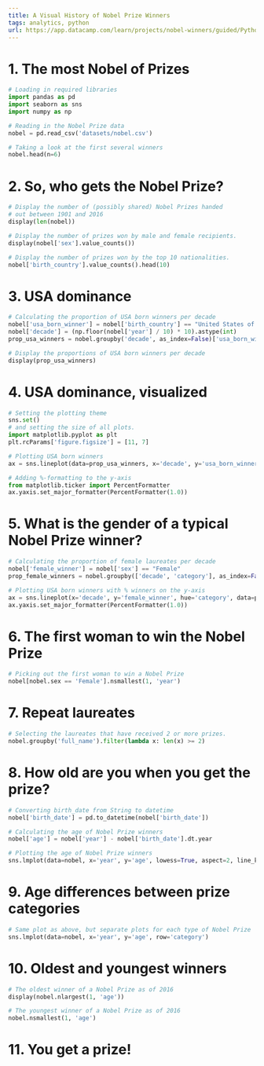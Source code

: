 ```yaml
---
title: A Visual History of Nobel Prize Winners
tags: analytics, python
url: https://app.datacamp.com/learn/projects/nobel-winners/guided/Python
---
```


# 1. The most Nobel of Prizes
```python
# Loading in required libraries
import pandas as pd
import seaborn as sns
import numpy as np

# Reading in the Nobel Prize data
nobel = pd.read_csv('datasets/nobel.csv')

# Taking a look at the first several winners
nobel.head(n=6)
```

# 2. So, who gets the Nobel Prize?
```python
# Display the number of (possibly shared) Nobel Prizes handed
# out between 1901 and 2016
display(len(nobel))

# Display the number of prizes won by male and female recipients.
display(nobel['sex'].value_counts())

# Display the number of prizes won by the top 10 nationalities.
nobel['birth_country'].value_counts().head(10)
```


# 3. USA dominance
```python
# Calculating the proportion of USA born winners per decade
nobel['usa_born_winner'] = nobel['birth_country'] == "United States of America"
nobel['decade'] = (np.floor(nobel['year'] / 10) * 10).astype(int)
prop_usa_winners = nobel.groupby('decade', as_index=False)['usa_born_winner'].mean()

# Display the proportions of USA born winners per decade
display(prop_usa_winners)
```


# 4. USA dominance, visualized
```python
# Setting the plotting theme
sns.set()
# and setting the size of all plots.
import matplotlib.pyplot as plt
plt.rcParams['figure.figsize'] = [11, 7]

# Plotting USA born winners 
ax = sns.lineplot(data=prop_usa_winners, x='decade', y='usa_born_winner')

# Adding %-formatting to the y-axis
from matplotlib.ticker import PercentFormatter
ax.yaxis.set_major_formatter(PercentFormatter(1.0))
```


# 5. What is the gender of a typical Nobel Prize winner?
```python
# Calculating the proportion of female laureates per decade
nobel['female_winner'] = nobel['sex'] == "Female"
prop_female_winners = nobel.groupby(['decade', 'category'], as_index=False)['female_winner'].mean()

# Plotting USA born winners with % winners on the y-axis
ax = sns.lineplot(x='decade', y='female_winner', hue='category', data=prop_female_winners)
ax.yaxis.set_major_formatter(PercentFormatter(1.0))
```


# 6. The first woman to win the Nobel Prize
```python
# Picking out the first woman to win a Nobel Prize
nobel[nobel.sex == 'Female'].nsmallest(1, 'year')
```


# 7. Repeat laureates
```python
# Selecting the laureates that have received 2 or more prizes.
nobel.groupby('full_name').filter(lambda x: len(x) >= 2)
```


# 8. How old are you when you get the prize?
```python
# Converting birth_date from String to datetime
nobel['birth_date'] = pd.to_datetime(nobel['birth_date'])

# Calculating the age of Nobel Prize winners
nobel['age'] = nobel['year'] - nobel['birth_date'].dt.year

# Plotting the age of Nobel Prize winners
sns.lmplot(data=nobel, x='year', y='age', lowess=True, aspect=2, line_kws={'color' : 'black'})
```


# 9. Age differences between prize categories
```python
# Same plot as above, but separate plots for each type of Nobel Prize
sns.lmplot(data=nobel, x='year', y='age', row='category')
```


# 10. Oldest and youngest winners
```python
# The oldest winner of a Nobel Prize as of 2016
display(nobel.nlargest(1, 'age'))

# The youngest winner of a Nobel Prize as of 2016
nobel.nsmallest(1, 'age')
```


# 11. You get a prize!
```python

```


